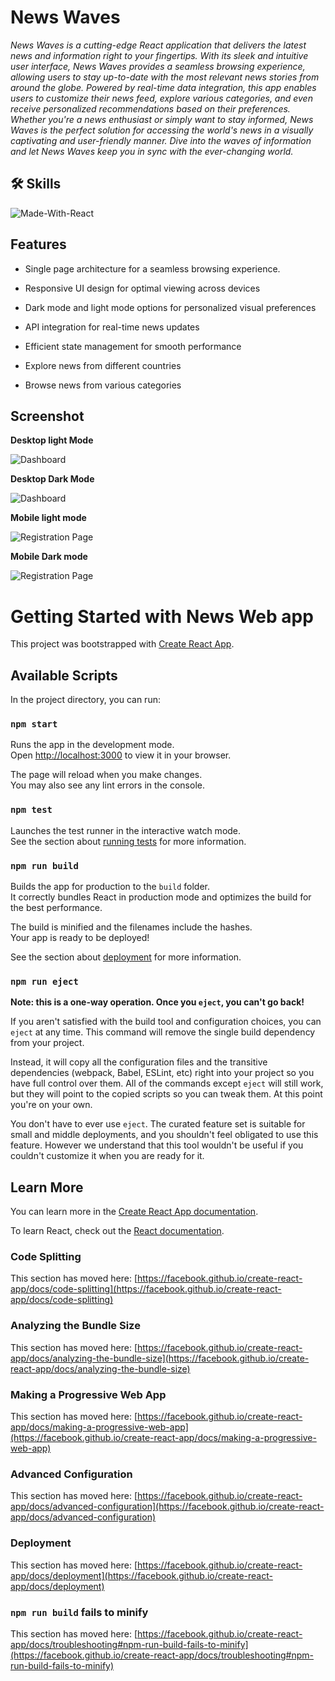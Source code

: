 
# News Waves


*News Waves is a cutting-edge React application that delivers the latest news and information right to your fingertips. With its sleek and intuitive user interface, News Waves provides a seamless browsing experience, allowing users to stay up-to-date with the most relevant news stories from around the globe. Powered by real-time data integration, this app enables users to customize their news feed, explore various categories, and even receive personalized recommendations based on their preferences. Whether you're a news enthusiast or simply want to stay informed, News Waves is the perfect solution for accessing the world's news in a visually captivating and user-friendly manner. Dive into the waves of information and let News Waves keep you in sync with the ever-changing world.*

## 🛠 Skills

![Made-With-React](https://img.shields.io/badge/Made_with-React-informational?style=for-the-badge&logo=node)




## Features

- Single page architecture for a seamless browsing experience.

- Responsive UI design for optimal viewing across devices

 - Dark mode and light mode options for personalized visual preferences

- API integration for real-time news updates

 - Efficient state management for smooth performance
- Explore news from different countries
- Browse news from various categories





## Screenshot
**Desktop light Mode**

![Dashboard](https://res.cloudinary.com/dngfmzv2g/image/upload/v1686940665/Screenshot_2023-06-16_234123_pnpiek.png)

**Desktop Dark Mode**

![Dashboard](https://res.cloudinary.com/dngfmzv2g/image/upload/v1686940664/Screenshot_2023-06-16_234207_frddfw.png)

**Mobile light mode**

![Registration Page](https://res.cloudinary.com/dngfmzv2g/image/upload/v1686940663/Screenshot_2023-06-17_000452_mdksdr.png)

**Mobile Dark mode**

![Registration Page](https://res.cloudinary.com/dngfmzv2g/image/upload/v1686940664/Screenshot_2023-06-17_000418_oyra2a.png)



# Getting Started with News Web app

This project was bootstrapped with [Create React App](https://github.com/facebook/create-react-app).

## Available Scripts

In the project directory, you can run:

### `npm start`

Runs the app in the development mode.\
Open [http://localhost:3000](http://localhost:3000) to view it in your browser.

The page will reload when you make changes.\
You may also see any lint errors in the console.

### `npm test`

Launches the test runner in the interactive watch mode.\
See the section about [running tests](https://facebook.github.io/create-react-app/docs/running-tests) for more information.

### `npm run build`

Builds the app for production to the `build` folder.\
It correctly bundles React in production mode and optimizes the build for the best performance.

The build is minified and the filenames include the hashes.\
Your app is ready to be deployed!

See the section about [deployment](https://facebook.github.io/create-react-app/docs/deployment) for more information.

### `npm run eject`

**Note: this is a one-way operation. Once you `eject`, you can't go back!**

If you aren't satisfied with the build tool and configuration choices, you can `eject` at any time. This command will remove the single build dependency from your project.

Instead, it will copy all the configuration files and the transitive dependencies (webpack, Babel, ESLint, etc) right into your project so you have full control over them. All of the commands except `eject` will still work, but they will point to the copied scripts so you can tweak them. At this point you're on your own.

You don't have to ever use `eject`. The curated feature set is suitable for small and middle deployments, and you shouldn't feel obligated to use this feature. However we understand that this tool wouldn't be useful if you couldn't customize it when you are ready for it.

## Learn More

You can learn more in the [Create React App documentation](https://facebook.github.io/create-react-app/docs/getting-started).

To learn React, check out the [React documentation](https://reactjs.org/).

### Code Splitting

This section has moved here: [https://facebook.github.io/create-react-app/docs/code-splitting](https://facebook.github.io/create-react-app/docs/code-splitting)

### Analyzing the Bundle Size

This section has moved here: [https://facebook.github.io/create-react-app/docs/analyzing-the-bundle-size](https://facebook.github.io/create-react-app/docs/analyzing-the-bundle-size)

### Making a Progressive Web App

This section has moved here: [https://facebook.github.io/create-react-app/docs/making-a-progressive-web-app](https://facebook.github.io/create-react-app/docs/making-a-progressive-web-app)

### Advanced Configuration

This section has moved here: [https://facebook.github.io/create-react-app/docs/advanced-configuration](https://facebook.github.io/create-react-app/docs/advanced-configuration)

### Deployment

This section has moved here: [https://facebook.github.io/create-react-app/docs/deployment](https://facebook.github.io/create-react-app/docs/deployment)

### `npm run build` fails to minify

This section has moved here: [https://facebook.github.io/create-react-app/docs/troubleshooting#npm-run-build-fails-to-minify](https://facebook.github.io/create-react-app/docs/troubleshooting#npm-run-build-fails-to-minify)
